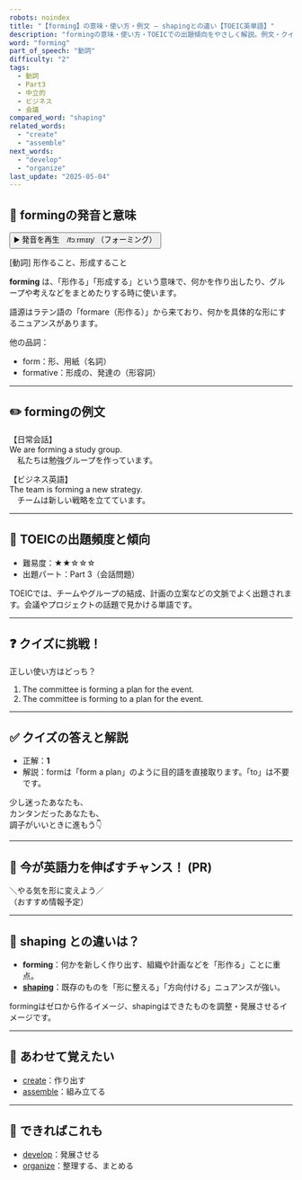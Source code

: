 ```yaml
---
robots: noindex
title: "【forming】の意味・使い方・例文 ― shapingとの違い【TOEIC英単語】"
description: "formingの意味・使い方・TOEICでの出題傾向をやさしく解説。例文・クイズ付きでshapingとの違いもわかりやすく学べます。"
word: "forming"
part_of_speech: "動詞"
difficulty: "2"
tags:
  - 動詞
  - Part3
  - 中立的
  - ビジネス
  - 会議
compared_word: "shaping"
related_words:
  - "create"
  - "assemble"
next_words:
  - "develop"
  - "organize"
last_update: "2025-05-04"
---
```


## 🔰 formingの発音と意味

<button class="play-audio" onclick="playTTS('forming')">
  <span class="play-audio-main">
    ▶️ 発音を再生　/fɔːrmɪŋ/
  </span>
  <span class="play-audio-sub">
    （フォーミング）
  </span>
</button>

[動詞] 形作ること、形成すること

**forming** は、「形作る」「形成する」という意味で、何かを作り出したり、グループや考えなどをまとめたりする時に使います。

語源はラテン語の「formare（形作る）」から来ており、何かを具体的な形にするニュアンスがあります。

他の品詞：  
- form：形、用紙（名詞）
- formative：形成の、発達の（形容詞）

---

## ✏️ formingの例文

【日常会話】  
We are forming a study group.  
　私たちは勉強グループを作っています。

【ビジネス英語】  
The team is forming a new strategy.  
　チームは新しい戦略を立てています。

---

## 🎯 TOEICの出題頻度と傾向

- 難易度：★★☆☆☆
- 出題パート：Part 3（会話問題）

TOEICでは、チームやグループの結成、計画の立案などの文脈でよく出題されます。会議やプロジェクトの話題で見かける単語です。

---

## ❓ クイズに挑戦！

正しい使い方はどっち？

1. The committee is forming a plan for the event.  
2. The committee is forming to a plan for the event.

---

## ✅ クイズの答えと解説

- 正解：**1**
- 解説：formは「form a plan」のように目的語を直接取ります。「to」は不要です。

少し迷ったあなたも、  
カンタンだったあなたも、  
調子がいいときに進もう👇️

---

## 🚀 今が英語力を伸ばすチャンス！ (PR)

<div class="info-center">
＼やる気を形に変えよう／<br>  
（おすすめ情報予定）
</div>

---

## 🤔  shaping との違いは？

- **forming**：何かを新しく作り出す、組織や計画などを「形作る」ことに重点。
- **[shaping](/word/shaping/)**：既存のものを「形に整える」「方向付ける」ニュアンスが強い。

formingはゼロから作るイメージ、shapingはできたものを調整・発展させるイメージです。

---

## 🧩 あわせて覚えたい

- [create](/word/create/)：作り出す
- [assemble](/word/assemble/)：組み立てる

---

## 📖 できればこれも

- [develop](/word/develop/)：発展させる
- [organize](/word/organize/)：整理する、まとめる

<!-- cvid: aid19_bid12 -->
